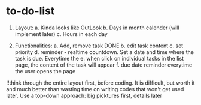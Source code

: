 # to-do-list

1. Layout:
    a. Kinda looks like OutLook
    b. Days in month calender (will implement later)
    c. Hours in each day

2. Functionalities:
    a. Add, remove task DONE
    b. edit task content 
    c. set priority
    d. reminder - realtime countdown. Set a date and time where the task is due. Everytime the 
    e. when click on individual tasks in the list page, the content of the task will appear 
    f. due date reminder everytime the user opens the page

<!-- click on task (the p tag), adds 'selected' class to p tag.
iterate through the array to find the Task Object with the same name as the p tag's name/text content
then show that Task object's todos in display-task -- DONE -->

!!think through the entire layout first, before coding. It is difficult, but worth it and much better than wasting time on writing codes that won't get used later. 
Use a top-down approach: big picktures first, details later
